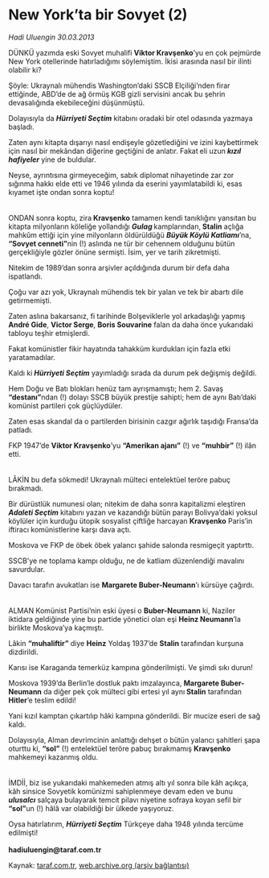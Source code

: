 # New York’ta bir Sovyet (2)

*Hadi Uluengin 30.03.2013*

<div class="yazi"><p>DÜNKÜ yazımda eski Sovyet muhalifi <b>Viktor Kravşenko</b>’yu en çok pejmürde New York otellerinde hatırladığımı söylemiştim. İkisi arasında nasıl bir ilinti olabilir ki? </p>
<p>Şöyle: Ukraynalı mühendis Washington’daki SSCB Elçiliği’nden firar ettiğinde, ABD’de de ağ örmüş KGB gizli servisini ancak bu şehrin devasalığında ekebileceğini düşünmüştü.</p>
<p>Dolayısıyla da <b><i>Hürriyeti Seçtim</i></b> kitabını oradaki bir otel odasında yazmaya başladı.</p>
<p>Zaten aynı kitapta dışarıyı nasıl endişeyle gözetlediğini ve izini kaybettirmek için nasıl bir mekândan diğerine geçtiğini de anlatır. Fakat<b> </b>eli uzun<b> <i>kızıl hafiyeler</i></b> yine de buldular. </p>
<p>Neyse, ayrıntısına girmeyeceğim, sabık diplomat nihayetinde zar zor sığınma hakkı elde etti ve 1946 yılında da eserini yayımlatabildi ki, esas kıyamet işte ondan sonra koptu!<br/><br/><br/>ONDAN sonra koptu, zira<b> Kravşenko</b> tamamen kendi tanıklığını yansıtan bu kitapta milyonların köleliğe yollandığı <b><i>Gulag </i></b>kamplarından,<b> Stalin</b> açlığa mahkûm ettiği için yine milyonların öldürüldüğü <b><i>Büyük Köylü Katliamı</i></b>’na, <b>“Sovyet cenneti”</b>nin (!) aslında ne tür bir cehennem olduğunu bütün gerçekliğiyle gözler önüne sermişti. İsim, yer ve tarih zikretmişti.</p>
<p>Nitekim de 1989’dan sonra arşivler açıldığında durum bir defa daha ispatlandı.</p>
<p>Çoğu var azı yok, Ukraynalı mühendis tek bir yalan ve tek bir abartı dile getirmemişti.</p>
<p>Zaten aslına bakarsanız, fi tarihinde Bolşeviklerle yol arkadaşlığı yapmış<b> André Gide</b>, <b>Victor Serge</b>, <b>Boris Souvarine</b> falan da daha önce yukarıdaki tabloyu teşhir etmişlerdi.</p>
<p>Fakat komünistler fikir hayatında tahakküm kurdukları için fazla etki yaratamadılar. </p>
<p>Kaldı ki<b> <i>Hürriyeti Seçtim</i></b> yayımladığı sırada da durum pek değişmiş değildi.</p>
<p>Hem Doğu ve Batı blokları henüz tam ayrışmamıştı; hem 2. Savaş <b>“destanı”</b>ndan (!) dolayı SSCB büyük prestije sahipti; hem de aynı Batı’daki komünist partileri çok güçlüydüler.</p>
<p>Zaten esas skandal da o partilerden birisinin cazgır ağırlık taşıdığı Fransa’da patladı.</p>
<p>FKP 1947’de <b>Viktor Kravşenko</b>’yu <b>“Amerikan ajanı”</b> (!) ve <b>“muhbir”</b> (!) ilân etti.<br/><br/><br/>LÂKİN bu defa sökmedi! Ukraynalı mülteci entelektüel teröre pabuç bırakmadı.</p>
<p>Bir dürüstlük numunesi olan; nitekim de daha sonra kapitalizmi eleştiren <b><i>Adaleti Seçtim</i></b> kitabını yazan ve kazandığı bütün parayı Bolivya’daki yoksul köylüler için kurduğu ütopik sosyalist çiftliğe harcayan <b>Kravşenko</b> Paris’in iftiracı komünistlerine karşı dava açtı.</p>
<p>Moskova ve FKP de öbek öbek yalancı şahide salonda resmigeçit yaptırttı.</p>
<p>SSCB’ye ne toplama kampı olduğu, ne de katliam düzenlendiği mavalını savurdular.</p>
<p>Davacı tarafın avukatları ise <b>Margarete Buber-Neumann</b>’ı kürsüye çağırdı.<br/><br/><br/>ALMAN Komünist Partisi’nin eski üyesi o <b>Buber-Neumann</b> ki, Naziler iktidara geldiğinde yine bu partide yönetici olan eşi <b>Heinz Neumann</b>’la birlikte Moskova’ya kaçmıştı.</p>
<p>Lâkin <b>“muhaliftir”</b> diye <b>Heinz</b> Yoldaş 1937’de <b>Stalin</b> tarafından kurşuna dizdirildi.</p>
<p>Karısı ise Karaganda temerküz kampına gönderilmişti. Ve şimdi sıkı durun! </p>
<p>Moskova 1939’da Berlin’le dostluk paktı imzalayınca, <b>Margarete Buber-Neumann</b> da diğer pek çok mülteci gibi ertesi yıl aynı<b> Stalin</b> tarafından <b>Hitler</b>’e teslim edildi! </p>
<p>Yani kızıl kamptan çıkartılıp hâki kampına gönderildi. Bir mucize eseri de sağ kaldı.</p>
<p>Dolayısıyla,<b> </b>Alman devrimcinin anlattığı dehşet o bütün yalancı şahitleri şapa oturttu ki, <b>“sol”</b> (!) entelektüel teröre pabuç bırakmamış <b>Kravşenko </b>mahkemeyi kazanmış oldu.<br/><br/><br/>İMDİİ, biz ise yukarıdaki mahkemeden atmış altı yıl sonra bile kâh açıkça, kâh sinsice Sovyetik komünizmi sahiplenmeye devam eden ve bunu <b><i>ulusalcı</i></b> salçaya bulayarak temcit pilavı niyetine sofraya koyan sefil bir <b>“sol”</b>un (!) hâlâ var olabildiği bir ülkede yaşıyoruz.</p>
<p>Oysa<b> </b>hatırlatırım, <b><i>Hürriyeti Seçtim</i></b> Türkçeye daha 1948 yılında tercüme edilmişti!<br/><br/><b>hadiuluengin@taraf.com.tr</b></p>
</div>

Kaynak: [taraf.com.tr](m), [web.archive.org (arşiv bağlantısı)](http://web.archive.org/web/20130621175019/http://taraf.com.tr/hadi-uluengin/makale-new-york-ta-bir-sovyet-2.htm)
